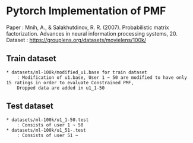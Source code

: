 # Pytorch Implementation of PMF
Paper : Mnih, A., & Salakhutdinov, R. R. (2007). Probabilistic matrix factorization. Advances in neural information processing systems, 20.
Dataset : https://grouplens.org/datasets/movielens/100k/

## Train dataset 
    * datasets/ml-100k/modified_u1.base for train dataset
        : Modification of u1.base, User 1 ~ 50 are modified to have only 15 ratings in order to evaluate Constrained PMF,
        Dropped data are added in u1_1-50
     
## Test dataset
    * datasets/ml-100k/u1_1-50.test
        : Consists of user 1 ~ 50
    * datasets/ml-100k/u1_51-.test
        : Consists of user 51 ~


